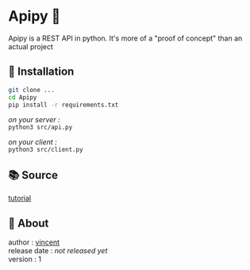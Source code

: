 # Apipy 🐝

Apipy is a REST API in python.
It's more of a "proof of concept" than an actual project

## 🔧  Installation  

```sh 
git clone ... 
cd Apipy
pip install -r requirements.txt
```

*on your server :*    
`python3 src/api.py` 

*on your client :*  
`python3 src/client.py`  


## 📚 Source 

[tutorial](https://www.youtube.com/watch?v=GMppyAPbLYk&ab_channel=TechWithTim)


## 👤 About  


author : [vincent](https://www.github.com/Vincent-vst)   
release date : *not released yet*    
version : 1   



